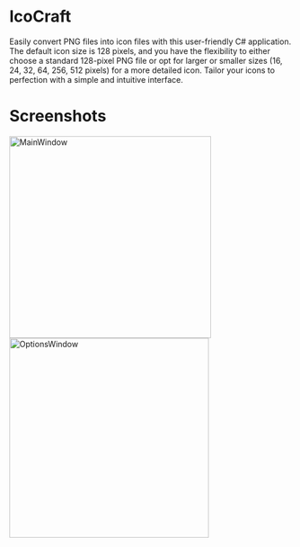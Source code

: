 # IcoCraft
Easily convert PNG files into icon files with this user-friendly C# application. The default icon size is 128 pixels, and you have the flexibility to either choose a standard 128-pixel PNG file or opt for larger or smaller sizes (16, 24, 32, 64, 256, 512 pixels) for a more detailed icon. Tailor your icons to perfection with a simple and intuitive interface.

# Screenshots

<img width="359" alt="MainWindow" src="https://github.com/TwwcTech/IcoCraft/assets/71518263/f27f265d-4060-4965-a6b7-30bc3b3714f1">
<img width="355" alt="OptionsWindow" src="https://github.com/TwwcTech/IcoCraft/assets/71518263/2167e70b-f70a-4d11-a6ab-c01d5ba8c3f5">
